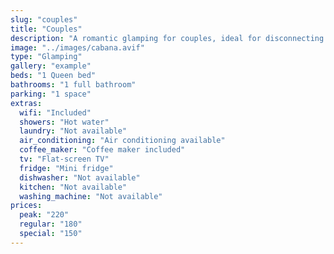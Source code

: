 ```yaml
---
slug: "couples"
title: "Couples"
description: "A romantic glamping for couples, ideal for disconnecting and enjoying privacy."
image: "../images/cabana.avif"
type: "Glamping"
gallery: "example"
beds: "1 Queen bed"
bathrooms: "1 full bathroom"
parking: "1 space"
extras:
  wifi: "Included"
  showers: "Hot water"
  laundry: "Not available"
  air_conditioning: "Air conditioning available"
  coffee_maker: "Coffee maker included"
  tv: "Flat-screen TV"
  fridge: "Mini fridge"
  dishwasher: "Not available"
  kitchen: "Not available"
  washing_machine: "Not available"
prices:
  peak: "220"
  regular: "180"
  special: "150"
---
```

